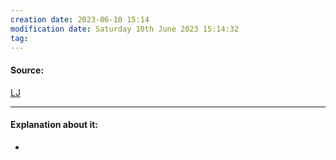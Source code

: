```yaml
---
creation date: 2023-06-10 15:14
modification date: Saturday 10th June 2023 15:14:32
tag: 
---
```


#### Source:
[LJ](https://linuxjourney.com/lesson/distance-vector-protocols)

--------------------------------------

#### Explanation about it:

* 
